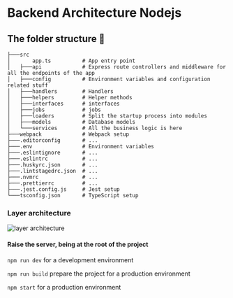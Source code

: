 # Backend Architecture Nodejs

## The folder structure 🏢

```structure
├───src
│       app.ts          # App entry point
│   ├───api             # Express route controllers and middleware for all the endpoints of the app
│   ├───config          # Environment variables and configuration related stuff
│   ├───handlers        # Handlers
│   ├───helpers         # Helper methods
│   ├───interfaces      # interfaces
│   ├───jobs            # jobs
│   ├───loaders         # Split the startup process into modules
│   ├───models          # Database models
│   └───services        # All the business logic is here
├───webpack             # Webpack setup
├───.editorconfig       # ...
├───.env                # Environment variables
├───.eslintignore       # ...
├───.eslintrc           # ...
├───.huskyrc.json       # ...
├───.lintstagedrc.json  # ...
├───.nvmrc              # ...
├───.prettierrc         # ...
├───.jest.config.js     # Jest setup
└───tsconfig.json       # TypeScript setup
```

### Layer architecture

![layer architecture](https://user-images.githubusercontent.com/50475272/107291078-9759fc80-6a35-11eb-8c7a-c0ca3e9c71ac.png)

#### Raise the server, being at the root of the project

`npm run dev` for a development environment

`npm run build` prepare the project for a production environment

`npm start` for a production environment
